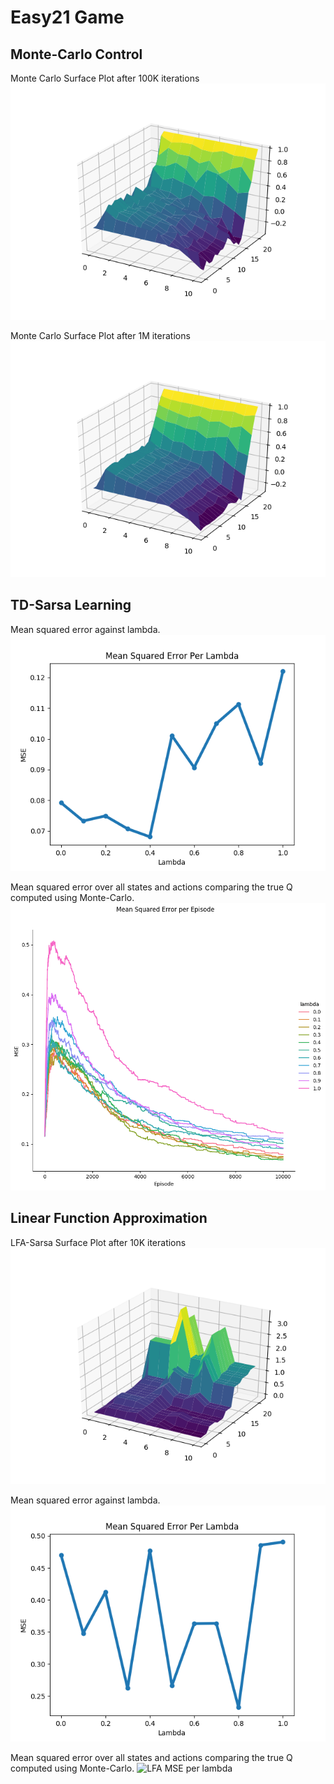 # Easy21 Game

## Monte-Carlo Control

Monte Carlo Surface Plot after 100K iterations
![Monte Carlo Surface Plot after 100K iterations](plot_results/monte-carlo-surface-plot-100K.png)

Monte Carlo Surface Plot after 1M iterations
![Monte Carlo Surface Plot after 1M iterations](plot_results/monte-carlo-surface-plot-1M.png)

## TD-Sarsa Learning

Mean squared error against lambda.
![Final MSE per lambda](plot_results/TD-Sarsa-mse-per_lambda-10K.png)

Mean squared error over all states and actions comparing the true Q computed using Monte-Carlo.
![MSE per lambda](plot_results/TD-MSE_for_all_lambdas_td-sarsa-10K.png)


## Linear Function Approximation

LFA-Sarsa Surface Plot after 10K iterations
![LFA-Sarsa Surface Plot after 1M iterations](plot_results/lfa-sarsa-surface-plot-10K.png)

Mean squared error against lambda.
![Final MSE per lambda](plot_results/LFA-Sarsa-mse-per_lambda-MC1M.png)

Mean squared error over all states and actions comparing the true Q computed using Monte-Carlo.
![LFA MSE per lambda](plot_results/LFA-MSE_for_all_lambdas_10K.png)


